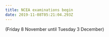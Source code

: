 ```yaml
---
title: NCEA examinations begin
date: 2019-11-08T05:21:04.293Z
---
```

(Friday 8 November until Tuesday 3 December)
